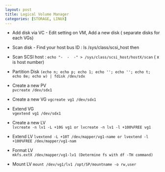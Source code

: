 ```yaml
---
layout: post
title: Logical Volume Manager
categories: [STORAGE, LINUX]
---
```


* Add disk via VC - Edit setting on VM, Add a new disk ( separate disks for each VGs)
* Scan disk - Find your host bus ID : ls /sys/class/scsi_host then
* Scan SCSI host : 
`echo "-  -  -" > /sys/class/scsi_host/hostX/scan`   ( x is host number)

* Partition Disk 
`(echo n; echo p; echo 1; echo ''; echo ''; echo t; echo 8e; echo w) | fdisk /dev/sdx`

* Create a new PV  
`pvcreate /dev/sdx1`

* Create a new VG 
`vgcreate vg1 /dev/sdx1`

* Extend VG  
`vgextend vg1 /dev/sdx1`

* Create a new LV  
`lvcreate -n lv1 -L +10G vg1 or lvcreate -n lv1 -l +100%FREE vg1`

* Extend LV 
`lvextend -L +10T /dev/mapper/vg1-name or lvextend -l +100%FREE /dev/mapper/vg1-nam`

* Format LV  
`mkfs.extX /dev/mapper/vg1-lv1 (Determine fs with df -TH command)`

* Mount LV 
`mount /dev/vg1/lv1 /opt/SP/mountname -o rw,user`
